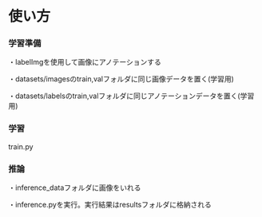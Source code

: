 # 使い方
### 学習準備
・labelImgを使用して画像にアノテーションする

・datasets/imagesのtrain,valフォルダに同じ画像データを置く(学習用)

・datasets/labelsのtrain,valフォルダに同じアノテーションデータを置く(学習用)

### 学習
train.py

### 推論
・inference_dataフォルダに画像をいれる

・inference.pyを実行。実行結果はresultsフォルダに格納される
